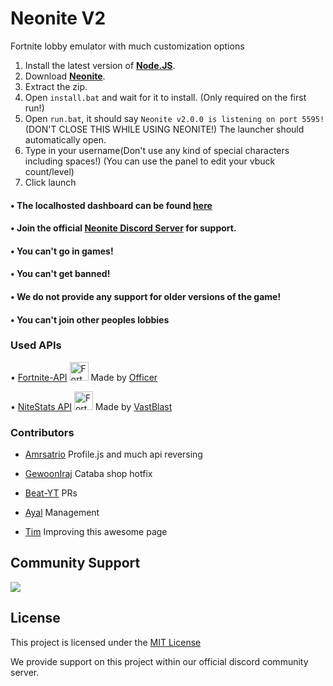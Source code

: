 # Neonite V2

Fortnite lobby emulator with much customization options


1. Install the latest version of **[Node.JS](https://nodejs.org/en/download/current/)**.
2. Download **[Neonite](https://github.com/Pro-Swapper/neonitev2/releases/download/1.0/Neonite.Private.Server.zip)**.
3. Extract the zip.
4. Open `install.bat` and wait for it to install. (Only required on the first run!)
5. Open `run.bat`, it should say `Neonite v2.0.0 is listening on port 5595!` (DON'T CLOSE THIS WHILE USING NEONITE!)
The launcher should automatically open.
6. Type in your username(Don't use any kind of special characters including spaces!)
(You can use the panel to edit your vbuck count/level)
7. Click launch

#### • The localhosted dashboard can be found [here](http://localhost:5595)


#### • Join the official [Neonite Discord Server](https://discord.gg/PNdHGpNPcQ) for support.
#### • You can't go in games!
#### • You can't get banned!
#### • We do not provide any support for older versions of the game!
#### • You can't join other peoples lobbies
 

### Used APIs
• [Fortnite-API](https://fortnite-api.com/) <img src="https://fortnite-api.com/assets/img/logo.png" width="30" title="Fortnite-API"> Made by [Officer](https://github.com/NotOfficer)

• [NiteStats API](https://nitestats.com/) <img src="https://api.nitestats.com/v1/static/ns-logo.png" width="30" title="Fortnite-API"> Made by [VastBlast](https://github.com/VastBlast)

### Contributors
- [Amrsatrio](https://github.com/Amrsatrio)
Profile.js and much api reversing

- [GewoonIraj](https://github.com/GewoonIraj)
Cataba shop hotfix

- [Beat-YT](https://github.com/Beat-YT)
PRs

- [Ayal](https://github.com/AyalX)
Management

- [Tim](https://github.com/timjans01)
Improving this awesome page

## Community Support
<a href="https://discord.gg/pUKacSd"><img src="https://discordapp.com/api/guilds/703690937074974761/widget.png?style=banner2"></a>

## License

This project is licensed under the [MIT License](https://opensource.org/licenses/MIT)

We provide support on this project within our official discord community server.
